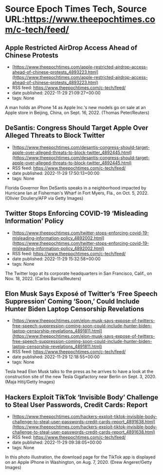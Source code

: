 # Source Epoch Times Tech, Source URL:https://www.theepochtimes.com/c-tech/feed/

## Apple Restricted AirDrop Access Ahead of Chinese Protests
 - [https://www.theepochtimes.com/apple-restricted-airdrop-access-ahead-of-chinese-protests_4893223.html](https://www.theepochtimes.com/apple-restricted-airdrop-access-ahead-of-chinese-protests_4893223.html)
 - RSS feed: https://www.theepochtimes.com/c-tech/feed/
 - date published: 2022-11-29 21:09:27+00:00
 - tags: None

A man holds an iPhone 14 as Apple Inc.'s new models go on sale at an Apple store in Beijing, China, on Sept. 16, 2022. (Thomas Peter/Reuters)

## DeSantis: Congress Should Target Apple Over Alleged Threats to Block Twitter
 - [https://www.theepochtimes.com/desantis-congress-should-target-apple-over-alleged-threats-to-block-twitter_4892445.html](https://www.theepochtimes.com/desantis-congress-should-target-apple-over-alleged-threats-to-block-twitter_4892445.html)
 - RSS feed: https://www.theepochtimes.com/c-tech/feed/
 - date published: 2022-11-29 17:50:13+00:00
 - tags: None

Florida Governor Ron DeSantis speaks in a neighborhood impacted by Hurricane Ian at Fisherman's Wharf in Fort Myers, Fla., on Oct. 5, 2022. (Olivier Douliery/AFP via Getty Images)

## Twitter Stops Enforcing COVID-19 ‘Misleading Information’ Policy
 - [https://www.theepochtimes.com/twitter-stops-enforcing-covid-19-misleading-information-policy_4892002.html](https://www.theepochtimes.com/twitter-stops-enforcing-covid-19-misleading-information-policy_4892002.html)
 - RSS feed: https://www.theepochtimes.com/c-tech/feed/
 - date published: 2022-11-29 15:32:58+00:00
 - tags: None

The Twitter logo at its corporate headquarters in San Francisco, Calif., on Nov. 18, 2022. (Carlos Barria/Reuters)

## Elon Musk Says Exposé of Twitter’s ‘Free Speech Suppression’ Coming ‘Soon,’ Could Include Hunter Biden Laptop Censorship Revelations
 - [https://www.theepochtimes.com/elon-musk-says-expose-of-twitters-free-speech-suppression-coming-soon-could-include-hunter-biden-laptop-censorship-revelations_4891811.html](https://www.theepochtimes.com/elon-musk-says-expose-of-twitters-free-speech-suppression-coming-soon-could-include-hunter-biden-laptop-censorship-revelations_4891811.html)
 - RSS feed: https://www.theepochtimes.com/c-tech/feed/
 - date published: 2022-11-29 12:18:55+00:00
 - tags: None

Tesla head Elon Musk talks to the press as he arrives to have a look at the construction site of the new Tesla Gigafactory near Berlin on Sept. 3, 2020. (Maja Hitij/Getty Images)

## Hackers Exploit TikTok ‘Invisible Body’ Challenge to Steal User Passwords, Credit Cards: Report
 - [https://www.theepochtimes.com/hackers-exploit-tiktok-invisible-body-challenge-to-steal-user-passwords-credit-cards-report_4891638.html](https://www.theepochtimes.com/hackers-exploit-tiktok-invisible-body-challenge-to-steal-user-passwords-credit-cards-report_4891638.html)
 - RSS feed: https://www.theepochtimes.com/c-tech/feed/
 - date published: 2022-11-29 09:38:05+00:00
 - tags: None

In this photo illustration, the download page for the TikTok app is displayed on an Apple iPhone in Washington, on Aug. 7, 2020. (Drew Angerer/Getty Images)
